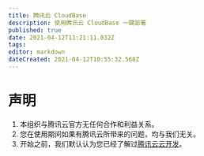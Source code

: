 ```yaml
---
title: 腾讯云 CloudBase
description: 使用腾讯云 CloudBase 一键部署
published: true
date: 2021-04-12T11:21:11.032Z
tags: 
editor: markdown
dateCreated: 2021-04-12T10:55:32.568Z
---
```


# 声明

1. 本组织与腾讯云官方无任何合作和利益关系。
2. 您在使用期间如果有腾讯云所带来的问题，均与我们无关。
3. 开始之前，我们默认认为您已经了解过[腾讯云云开发](https://cloud.tencent.com/product/tcb)。

